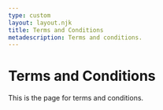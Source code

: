 ```yaml
---
type: custom
layout: layout.njk
title: Terms and Conditions
metadescription: Terms and conditions.
---
```

# Terms and Conditions

This is the page for terms and conditions.